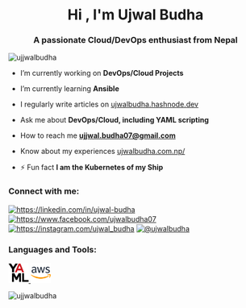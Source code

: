 <h1 align="center">Hi , I'm Ujwal Budha</h1>
<h3 align="center">A passionate Cloud/DevOps enthusiast from Nepal</h3>

<p align="left"> <img src="https://komarev.com/ghpvc/?username=ujjwalbudha&label=Profile%20views&color=0e75b6&style=flat" alt="ujjwalbudha" /> </p>

-  I’m currently working on **DevOps/Cloud Projects**

-  I’m currently learning **Ansible**

-  I regularly write articles on [ujwalbudha.hashnode.dev](https://ujwalbudha.hashnode.dev/)

-  Ask me about **DevOps/Cloud, including YAML scripting**

-  How to reach me **ujjwal.budha07@gmail.com**

-  Know about my experiences [ujwalbudha.com.np/](https://ujwalbudha.com.np/)

- ⚡ Fun fact **I am the Kubernetes of my Ship**

<h3 align="left">Connect with me:</h3>
<p align="left">
<a href="https://linkedin.com/in/https://linkedin.com/in/ujwal-budha" target="blank"><img align="center" src="https://raw.githubusercontent.com/rahuldkjain/github-profile-readme-generator/master/src/images/icons/Social/linked-in-alt.svg" alt="https://linkedin.com/in/ujwal-budha" height="30" width="40" /></a>
<a href="https://fb.com/https://www.facebook.com/ujwalbudha07" target="blank"><img align="center" src="https://raw.githubusercontent.com/rahuldkjain/github-profile-readme-generator/master/src/images/icons/Social/facebook.svg" alt="https://www.facebook.com/ujwalbudha07" height="30" width="40" /></a>
<a href="https://instagram.com/https://instagram.com/ujjwal_budha" target="blank"><img align="center" src="https://raw.githubusercontent.com/rahuldkjain/github-profile-readme-generator/master/src/images/icons/Social/instagram.svg" alt="https://instagram.com/ujwal_budha" height="30" width="40" /></a>
<a href="https://hashnode.com/@ujwalbudha" target="_blank"><img align="center" src="https://raw.githubusercontent.com/devicons/devicon/master/icons/Hashnode/Hashnode-original-wordmark.svg" alt="@ujwalbudha" height="30" width="40" /></a>
</p>

<h3 align="left">Languages and Tools:</h3>
<p align="left"> 
  <a href="https://yaml.org/" target="_blank" rel="noreferrer"> <img src="https://raw.githubusercontent.com/devicons/devicon/master/icons/yaml/yaml-original-wordmark.svg" alt="yaml" width="40" height="40"/> </a>
  <a href="https://aws.amazon.com" target="_blank" rel="noreferrer"> <img src="https://raw.githubusercontent.com/devicons/devicon/master/icons/amazonwebservices/amazonwebservices-original-wordmark.svg" alt="aws" width="40" height="40"/> </a> 
  </p>

<p><img align="left" src="https://github-readme-stats.vercel.app/api/top-langs?username=ujjwalbudha&show_icons=true&locale=en&layout=compact" alt="ujjwalbudha" /></p>

<p>&nbsp;<img align="center" src="https://github-readme-stats.vercel.app/api?username=ujjwalbudha&show_icons=true&locale
